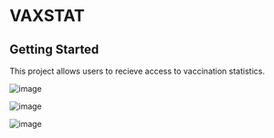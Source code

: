 # VAXSTAT

## Getting Started

This project allows users to recieve access to vaccination statistics.


![image](https://user-images.githubusercontent.com/28745368/105569569-2d88e580-5d08-11eb-830e-99eed8bebf5d.png)

![image](https://user-images.githubusercontent.com/28745368/105569637-d8999f00-5d08-11eb-928c-1e5d64e1c6ee.png)

![image](https://user-images.githubusercontent.com/28745368/105569641-e4856100-5d08-11eb-8997-8ff001593589.png)



